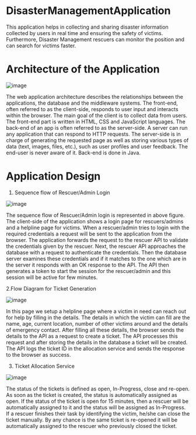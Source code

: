 # DisasterManagementApplication
This application helps in collecting and sharing disaster information collected by users in real time and ensuring the safety of victims. Furthermore, Disaster Management rescuers can monitor the position and can search for victims faster.
# Architecture of the Application
![image](https://user-images.githubusercontent.com/84661500/120296489-765d3600-c2c8-11eb-9cec-12857ca846c9.png)

The web application architecture describes the relationships between the applications, the database and the middleware systems. The front-end, often referred to as the client-side, responds to user input and interacts within the browser. The main goal of the client is to collect data from users. The front-end part is written in HTML, CSS and JavaScript languages. The back-end of an app is often referred to as the server-side. A server can run any application that can respond to HTTP requests. The server-side is in charge of generating the requested page as well as storing various types of data (text, images, files, etc.), such as user profiles and user feedback. The end-user is never aware of it. Back-end is done in Java.
# Application Design
1. Sequence flow of Rescuer/Admin Login
  
![image](https://user-images.githubusercontent.com/84661500/120296974-f2577e00-c2c8-11eb-9806-37de86381c8a.png)

The sequence flow of Rescuer/Admin login is represented in above figure. The client-side of the application shows a login page for rescuers/admins and a helpline page for victims. When a rescuer/admin tries to login with the required credentials a request will be sent to the application from the browser. The application forwards the request to the rescuer API to validate the credentials given by the rescuer. Next, the rescuer API approaches the database with a request to authenticate the credentials. Then the database server examines these credentials and if it matches to the one which are in the server it responds with an OK response to the API. The API then generates a token to start the session for the rescuer/admin and this session will be active for few minutes.

2.Flow Diagram for Ticket Generation

![image](https://user-images.githubusercontent.com/84661500/120297498-701b8980-c2c9-11eb-99f1-a0bde753ecd8.png)

In this page we setup a helpline page where a victim in need can reach out for help by filling in the details. The details in which the victim can fill are the name, age, current location, number of other victims around and the details of emergency contact. After filling all these details, the browser sends the details to the API as a request to create a ticket. The API processes this request and after storing the details in the database a ticket will be created. The API logs the ticket ID in the allocation service and sends the response to the browser as success.

3. Ticket Allocation Service

![image](https://user-images.githubusercontent.com/84661500/120297609-8d505800-c2c9-11eb-9a71-1558eeb2c8f4.png)

The status of the tickets is defined as open, In-Progress, close and re-open. As soon as the ticket is created, the status is automatically assigned as open. If the status of the ticket is open for 15 minutes, then a rescuer will be automatically assigned to it and the status will be assigned as In-Progress. If a rescuer finishes their task by identifying the victim, he/she can close the ticket manually. By any chance is the same ticket is re-opened it will be automatically assigned to the rescuer who previously closed the ticket. 
